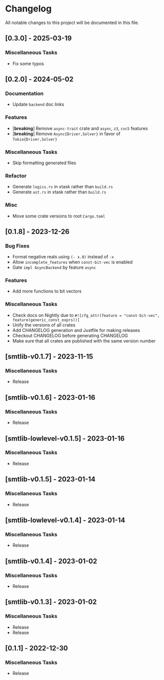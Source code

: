 # Changelog

All notable changes to this project will be documented in this file.

## [0.3.0] - 2025-03-19

### Miscellaneous Tasks

- Fix some typos

<!-- generated by git-cliff -->
## [0.2.0] - 2024-05-02

### Documentation

- Update `backend` doc links

### Features

- [**breaking**] Remove `async-trait` crate and `async`, `z3`, `cvc5` features
- [**breaking**] Remove `Async{Driver,Solver}` in favor of `Tokio{Driver,Solver}`

### Miscellaneous Tasks

- Skip formatting generated files

### Refactor

- Generate `logics.rs` in xtask rather than `build.rs`
- Generate `ast.rs` in xtask rather than `build.rs`

### Misc

- Move some crate versions to root `Cargo.toml`

<!-- generated by git-cliff -->
## [0.1.8] - 2023-12-26

### Bug Fixes

- Format negative reals using `(- x.0)` instead of `-x`
- Allow `incomplete_features` when `const-bit-vec` is enabled
- Gate `impl AsyncBackend` by feature `async`

### Features

- Add more functions to bit vectors

### Miscellaneous Tasks

- Check docs on Nightly due to `#![cfg_attr(feature = "const-bit-vec", feature(generic_const_exprs))]`
- Unify the versions of all crates
- Add CHANGELOG generation and Justfile for making releases
- Checkout CHANGELOG before generating CHANGELOG
- Make sure that all crates are published with the same version number

## [smtlib-v0.1.7] - 2023-11-15

### Miscellaneous Tasks

- Release

## [smtlib-v0.1.6] - 2023-01-16

### Miscellaneous Tasks

- Release

## [smtlib-lowlevel-v0.1.5] - 2023-01-16

### Miscellaneous Tasks

- Release

## [smtlib-v0.1.5] - 2023-01-14

### Miscellaneous Tasks

- Release

## [smtlib-lowlevel-v0.1.4] - 2023-01-14

### Miscellaneous Tasks

- Release

## [smtlib-v0.1.4] - 2023-01-02

### Miscellaneous Tasks

- Release

## [smtlib-v0.1.3] - 2023-01-02

### Miscellaneous Tasks

- Release
- Release

## [0.1.1] - 2022-12-30

### Miscellaneous Tasks

- Release

<!-- generated by git-cliff -->
